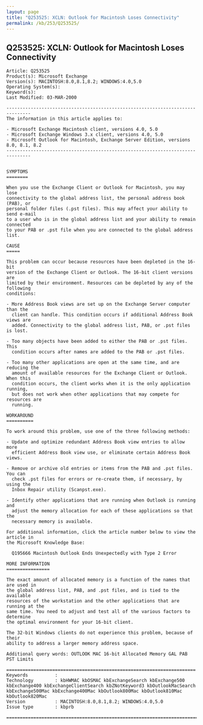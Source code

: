 ```yaml
---
layout: page
title: "Q253525: XCLN: Outlook for Macintosh Loses Connectivity"
permalink: /kb/253/Q253525/
---
```


## Q253525: XCLN: Outlook for Macintosh Loses Connectivity

	Article: Q253525
	Product(s): Microsoft Exchange
	Version(s): MACINTOSH:8.0,8.1,8.2; WINDOWS:4.0,5.0
	Operating System(s): 
	Keyword(s): 
	Last Modified: 03-MAR-2000
	
	-------------------------------------------------------------------------------
	The information in this article applies to:
	
	- Microsoft Exchange Macintosh client, versions 4.0, 5.0 
	- Microsoft Exchange Windows 3.x client, versions 4.0, 5.0 
	- Microsoft Outlook for Macintosh, Exchange Server Edition, versions 8.0, 8.1, 8.2 
	-------------------------------------------------------------------------------
	
	
	SYMPTOMS
	========
	
	When you use the Exchange Client or Outlook for Macintosh, you may lose
	connectivity to the global address list, the personal address book (PAB), or
	personal folder files (.pst files). This may affect your ability to send e-mail
	to a user who is in the global address list and your ability to remain connected
	to your PAB or .pst file when you are connected to the global address list.
	
	CAUSE
	=====
	
	This problem can occur because resources have been depleted in the 16-bit
	version of the Exchange Client or Outlook. The 16-bit client versions are
	limited by their environment. Resources can be depleted by any of the following
	conditions:
	
	- More Address Book views are set up on the Exchange Server computer than the
	  client can handle. This condition occurs if additional Address Book views are
	  added. Connectivity to the global address list, PAB, or .pst files is lost.
	
	- Too many objects have been added to either the PAB or .pst files. This
	  condition occurs after names are added to the PAB or .pst files.
	
	- Too many other applications are open at the same time, and are reducing the
	  amount of available resources for the Exchange Client or Outlook. When this
	  condition occurs, the client works when it is the only application running,
	  but does not work when other applications that may compete for resources are
	  running.
	
	WORKAROUND
	==========
	
	To work around this problem, use one of the three following methods:
	
	- Update and optimize redundant Address Book view entries to allow more
	  efficient Address Book view use, or eliminate certain Address Book views.
	
	- Remove or archive old entries or items from the PAB and .pst files. You can
	  check .pst files for errors or re-create them, if necessary, by using the
	  Inbox Repair utility (Scanpst.exe).
	
	- Identify other applications that are running when Outlook is running and
	  adjust the memory allocation for each of these applications so that the
	  necessary memory is available.
	
	For additional information, click the article number below to view the article in
	the Microsoft Knowledge Base:
	
	  Q195666 Macintosh Outlook Ends Unexpectedly with Type 2 Error
	
	MORE INFORMATION
	================
	
	The exact amount of allocated memory is a function of the names that are used in
	the global address list, PAB, and .pst files, and is tied to the available
	resources of the workstation and the other applications that are running at the
	same time. You need to adjust and test all of the various factors to determine
	the optimal environment for your 16-bit client.
	
	The 32-bit Windows clients do not experience this problem, because of their
	ability to address a larger memory address space.
	
	Additional query words: OUTLOOK MAC 16-bit Allocated Memory GAL PAB PST Limits
	
	======================================================================
	Keywords          :  
	Technology        : kbHWMAC kbOSMAC kbExchangeSearch kbExchange500 kbExchange400 kbExchangeClientSearch kbZNotKeyword3 kbOutlookMacSearch kbExchange500Mac kbExchange400Mac kbOutlook800Mac kbOutlook810Mac kbOutlook820Mac
	Version           : MACINTOSH:8.0,8.1,8.2; WINDOWS:4.0,5.0
	Issue type        : kbprb
	
	=============================================================================
	
